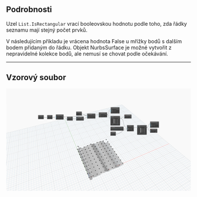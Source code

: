 ## Podrobnosti
Uzel `List.IsRectangular` vrací booleovskou hodnotu podle toho, zda řádky seznamu mají stejný počet prvků.

V následujícím příkladu je vrácena hodnota False u mřížky bodů s dalším bodem přidaným do řádku. Objekt NurbsSurface je možné vytvořit z nepravidelné kolekce bodů, ale nemusí se chovat podle očekávání.
___
## Vzorový soubor

![List.IsRectangular](./DSCore.List.IsRectangular_img.jpg)
